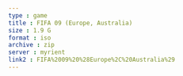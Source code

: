 ```yaml
---
type : game
title : FIFA 09 (Europe, Australia)
size : 1.9 G
format : iso
archive : zip
server : myrient
link2 : FIFA%2009%20%28Europe%2C%20Australia%29
---
```

